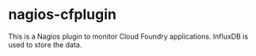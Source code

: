 # nagios-cfplugin
This is a Nagios plugin to monitor Cloud Foundry applications. InfluxDB is used to store the data.

